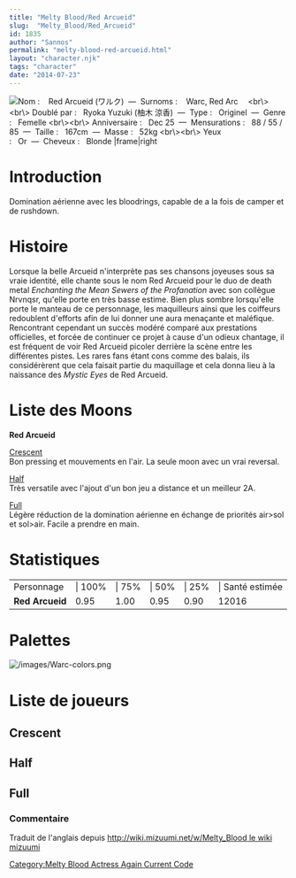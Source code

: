 ```yaml
---
title: "Melty Blood/Red Arcueid"
slug:  "Melty_Blood/Red_Arcueid"
id: 1835
author: "Sannos"
permalink: "melty-blood-red-arcueid.html"
layout: "character.njk"
tags: "character"
date: "2014-07-23"
---
```


![ **Nom :**    Red Arcueid (ワルク)  —  **Surnoms :**    Warc, Red
Arc　 \<br\\\>\<br\\\> **Doublé par :**   Ryoka Yuzuki (柚木
涼香)  —  **Type :**   Originel  —  **Genre :**   Femelle
\<br\\\>\<br\\\> **Anniversaire :**   Dec 25  —  **Mensurations :**   88
/ 55 / 85  —  **Taille :**   167cm  —  **Masse :**   52kg
\<br\\\>\<br\\\> **Yeux :**   Or  —  **Cheveux :**   Blonde
\|frame\|right](/images/warc0.png " Nom :    Red Arcueid (ワルク)  —  Surnoms :    Warc, Red Arc　 <br\><br\> Doublé par :   Ryoka Yuzuki (柚木 涼香)  —  Type :   Originel  —  Genre :   Femelle <br\><br\> Anniversaire :   Dec 25  —  Mensurations :   88 / 55 / 85  —  Taille :   167cm  —  Masse :   52kg <br\><br\> Yeux :   Or  —  Cheveux :   Blonde |frame|right")

# Introduction

Domination aérienne avec les bloodrings, capable de a la fois de camper
et de rushdown.

# Histoire

Lorsque la belle Arcueid n'interprète pas ses chansons joyeuses sous sa
vraie identité, elle chante sous le nom Red Arcueid pour le duo de death
metal *Enchanting the Mean Sewers of the Profanation* avec son collègue
Nrvnqsr, qu'elle porte en très basse estime. Bien plus sombre
lorsqu'elle porte le manteau de ce personnage, les maquilleurs ainsi que
les coiffeurs redoublent d'efforts afin de lui donner une aura menaçante
et maléfique. Rencontrant cependant un succès modéré comparé aux
prestations officielles, et forcée de continuer ce projet à cause d'un
odieux chantage, il est fréquent de voir Red Arcueid picoler derrière la
scène entre les différentes pistes. Les rares fans étant cons comme des
balais, ils considérèrent que cela faisait partie du maquillage et cela
donna lieu à la naissance des *Mystic Eyes* de Red Arcueid.

# Liste des Moons

**Red Arcueid**

[Crescent](Melty_Blood/Red_Arcueid/Crescent_Moon "wikilink")  
Bon pressing et mouvements en l'air. La seule moon avec un vrai
reversal.

[Half](Melty_Blood/Red_Arcueid/Half_Moon "wikilink")  
Très versatile avec l'ajout d'un bon jeu a distance et un meilleur 2A.

[Full](Melty_Blood/Red_Arcueid/Full_Moon "wikilink")  
Légère réduction de la domination aérienne en échange de priorités
air\>sol et sol\>air. Facile a prendre en main.

# Statistiques

|                 |         |        |        |        |                  |
|-----------------|---------|--------|--------|--------|------------------|
| Personnage      | \| 100% | \| 75% | \| 50% | \| 25% | \| Santé estimée |
| **Red Arcueid** | 0.95    | 1.00   | 0.95   | 0.90   | 12016            |

# Palettes

![](/images/Warc-colors.png "/images/Warc-colors.png")

# Liste de joueurs

## Crescent

## Half

## Full

### Commentaire

Traduit de l'anglais depuis [http://wiki.mizuumi.net/w/Melty_Blood le
wiki
mizuumi](http://wiki.mizuumi.net/w/Melty_Blood_le_wiki_mizuumi "wikilink")

[Category:Melty Blood Actress Again Current
Code](Category:Melty_Blood_Actress_Again_Current_Code "wikilink")
